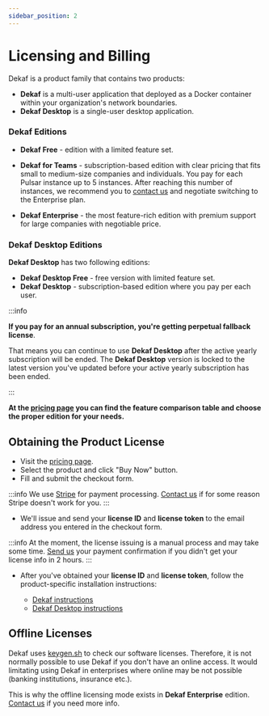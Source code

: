 ```yaml
---
sidebar_position: 2
---
```


# Licensing and Billing

Dekaf is a product family that contains two products:
- **Dekaf** is a multi-user application that deployed as a Docker container within your organization's network boundaries.
- **Dekaf Desktop** is a single-user desktop application.

### Dekaf Editions

- **Dekaf Free** - edition with a limited feature set.

- **Dekaf for Teams** - subscription-based edition with clear pricing that fits small to medium-size companies and individuals.
  You pay for each Pulsar instance up to 5 instances. After reaching this number of instances, we recommend you to [contact us](/support) and negotiate switching to the Enterprise plan.

- **Dekaf Enterprise** - the most feature-rich edition with premium support for large companies with negotiable price.

### Dekaf Desktop Editions

**Dekaf Desktop** has two following editions:

- **Dekaf Desktop Free** - free version with limited feature set.
- **Dekaf Desktop** - subscription-based edition where you pay per each user.

:::info

**If you pay for an annual subscription, you're getting perpetual fallback license**.

That means you can continue to use **Dekaf Desktop** after the active yearly subscription will be ended. The **Dekaf Desktop** version is locked to the latest version you've updated before your active yearly subscription has been ended.

:::

**At the [pricing page](/pricing) you can find the feature comparison table and choose the proper edition for your needs.**

## Obtaining the Product License

- Visit the [pricing page](/pricing).
- Select the product and click "Buy Now" button.
- Fill and submit the checkout form.

:::info
  We use [Stripe](https://stripe.com) for payment processing. [Contact us](/support) if for some reason Stripe doesn't work for you.
:::

- We'll issue and send your **license ID** and **license token** to the email address you entered in the checkout form.

:::info
At the moment, the license issuing is a manual process and may take some time. [Send us](/support) your payment confirmation if you didn't get your license info in 2 hours.
:::

- After you've obtained your **license ID** and **license token**, follow the product-specific installation instructions:

  - [Dekaf instructions](./)
  - [Dekaf Desktop instructions](../dekaf-desktop/overview)


## Offline Licenses

Dekaf uses [keygen.sh](https://keygen.sh) to check our software licenses. Therefore, it is not normally possible to use Dekaf if you don't have an online access.
It would limitating using Dekaf in enterprises where online may be not possible (banking institutions, insurance etc.).

This is why the offline licensing mode exists in **Dekaf Enterprise** edition. [Contact us](./support) if you need more info.
